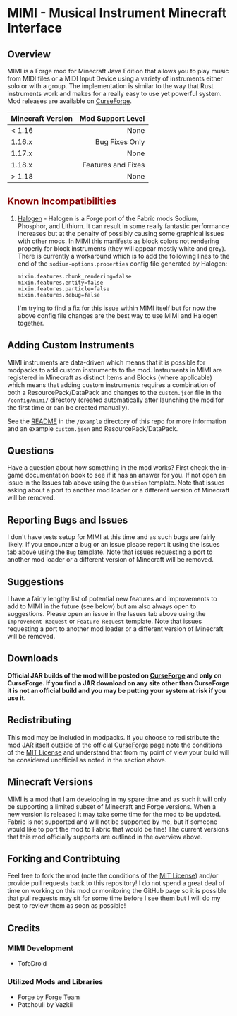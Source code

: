 # MIMI - Musical Instrument Minecraft Interface

## Overview
MIMI is a Forge mod for Minecraft Java Edition that allows you to play music from MIDI files or a MIDI Input Device using a variety of instruments either solo or with a group. The implementation is similar to the way that Rust instruments work and makes for a really easy to use yet powerful system. Mod releases are available on [CurseForge](https://www.curseforge.com/minecraft/mc-mods/mimi-mod/).

| Minecraft Version |        Mod Support Level |
| -------------     |                    -----:|
| < 1.16            |                     None |
| 1.16.x            |           Bug Fixes Only |
| 1.17.x            |                     None |
| 1.18.x            |       Features and Fixes |
| > 1.18            |                     None |

## <span style="color:darkred;font-weight:bold;">Known Incompatibilities</span>
1. [Halogen](https://www.curseforge.com/minecraft/mc-mods/halogen) - Halogen is a Forge port of the Fabric mods Sodium, Phosphor, and Lithium. It can result in some really fantastic performance increases but at the penalty of possibly causing some graphical issues with other mods. In MIMI this manifests as block colors not rendering properly for block instruments (they will appear mostly white and grey). There is currently a workaround which is to add the following lines to the end of the `sodium-options.properties` config file generated by Halogen:

    ```
    mixin.features.chunk_rendering=false
    mixin.features.entity=false
    mixin.features.particle=false
    mixin.features.debug=false
    ```
    
    I'm trying to find a fix for this issue within MIMI itself but for now the above config file changes are the best way to use MIMI and Halogen together.
    
## Adding Custom Instruments
MIMI instruments are data-driven which means that it is possible for modpacks to add custom instruments to the mod. Instruments in MIMI are registered in Minecraft as distinct Items and Blocks (where applicable) which means that adding custom instruments requires a combination of both a ResourcePack/DataPack and changes to the `custom.json` file in the `/config/mimi/` directory (created automatically after launching the mod for the first time or can be created manually).

See the [README](example/README.md) in the `/example` directory of this repo for more information and an example `custom.json` and ResourcePack/DataPack.

## Questions
Have a question about how something in the mod works? First check the in-game documentation book to see if it has an answer for you. If not open an issue in the Issues tab above using the `Question` template. Note that issues asking about a port to another mod loader or a different version of Minecraft will be removed.

## Reporting Bugs and Issues
I don't have tests setup for MIMI at this time and as such bugs are fairly likely. If you encounter a bug or an issue please report it using the Issues tab above using the `Bug` template. Note that issues requesting a port to another mod loader or a different version of Minecraft will be removed.

## Suggestions
I have a fairly lengthy list of potential new features and improvements to add to MIMI in the future (see below) but am also always open to suggestions. Please open an issue in the Issues tab above using the `Improvement Request` or `Feature Request` template. Note that issues requesting a port to another mod loader or a different version of Minecraft will be removed.

## Downloads
**Official JAR builds of the mod will be posted on [CurseForge](https://www.curseforge.com/minecraft/mc-mods/mimi-mod/) and only on CurseForge. If you find a JAR download on any site other than CurseForge it is not an official build and you may be putting your system at risk if you use it.**

## Redistributing
This mod may be included in modpacks. If you choose to redistribute the mod JAR itself outside of the official [CurseForge](https://www.curseforge.com/minecraft/mc-mods/mimi-mod/) page note the conditions of the [MIT License](https://opensource.org/licenses/MIT) and understand that from my point of view your build will be considered unofficial as noted in the section above.

## Minecraft Versions
MIMI is a mod that I am developing in my spare time and as such it will only be supporting a limited subset of Minecraft and Forge versions. When a new version is released it may take some time for the mod to be updated. Fabric is not supported and will not be supported by me, but if someone would like to port the mod to Fabric that would be fine! The current versions that this mod officially supports are outlined in the overview above.

## Forking and Contribtuing
Feel free to fork the mod (note the conditions of the [MIT License](https://opensource.org/licenses/MIT)) and/or provide pull requests back to this repository! I do not spend a great deal of time on working on this mod or monitoring the GitHub page so it is possible that pull requests may sit for some time before I see them but I will do my best to review them as soon as possible!

## Credits

### **MIMI Development**
- TofoDroid

### **Utilized Mods and Libraries**
- Forge by Forge Team
- Patchouli by Vazkii
